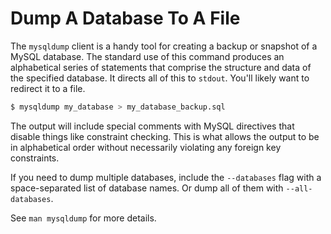 # Dump A Database To A File

The `mysqldump` client is a handy tool for creating a backup or snapshot of a MySQL database. The standard use of this command produces an alphabetical series of statements that comprise the structure and data of the specified database. It directs all of this to `stdout`. You'll likely want to redirect it to a file.

```bash
$ mysqldump my_database > my_database_backup.sql
```

The output will include special comments with MySQL directives that disable things like constraint checking. This is what allows the output to be in alphabetical order without necessarily violating any foreign key constraints.

If you need to dump multiple databases, include the `--databases` flag with a space-separated list of database names. Or dump all of them with `--all-databases`.

See `man mysqldump` for more details.
